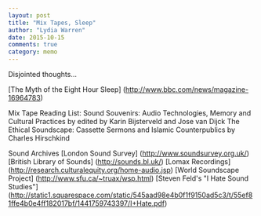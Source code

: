 ```yaml
---
layout: post
title: "Mix Tapes, Sleep"
author: "Lydia Warren"
date: 2015-10-15
comments: true
category: memo
---
```


Disjointed thoughts...

[The Myth of the Eight Hour Sleep] (http://www.bbc.com/news/magazine-16964783)

Mix Tape Reading List:
Sound Souvenirs: Audio Technologies, Memory and Cultural Practices by edited by Karin Bijsterveld and Jose van Dijck
The Ethical Soundscape: Cassette Sermons and Islamic Counterpublics by Charles Hirschkind

Sound Archives
[London Sound Survey] (http://www.soundsurvey.org.uk/)
[British Library of Sounds] (http://sounds.bl.uk/)
[Lomax Recordings] (http://research.culturalequity.org/home-audio.jsp)
[World Soundscape Project] (http://www.sfu.ca/~truax/wsp.html)
[Steven Feld's "I Hate Sound Studies"] (http://static1.squarespace.com/static/545aad98e4b0f1f9150ad5c3/t/55ef81ffe4b0e4ff182017bf/1441759743397/I+Hate.pdf)
